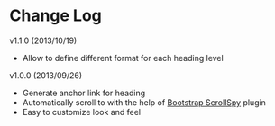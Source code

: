 # Change Log

v1.1.0 (2013/10/19)
* Allow to define different format for each heading level

v1.0.0 (2013/09/26)
* Generate anchor link for heading
* Automatically scroll to with the help of [Bootstrap ScrollSpy](http://getbootstrap.com/javascript/#scrollspy) plugin
* Easy to customize look and feel